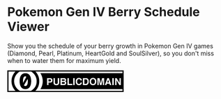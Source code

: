# Pokemon Gen IV Berry Schedule Viewer

Show you the schedule of your berry growth in Pokemon Gen IV games (Diamond, Pearl, Platinum, HeartGold and SoulSilver), so you don't miss when to water them for maximum yield.

![](cc0.png)

